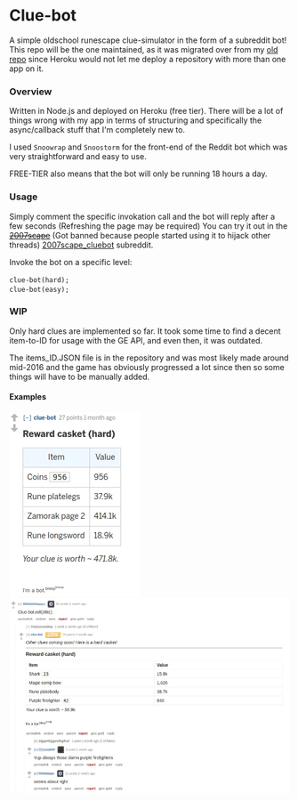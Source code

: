 # Clue-bot  
A simple oldschool runescape clue-simulator in the form of a subreddit bot!  
This repo will be the one maintained, as it was migrated over from my [old repo](https://github.com/JavaLeg/reddit-bots/tree/master/clue-bot) since Heroku would not let me deploy a repository with more than one app on it.  


### Overview  
Written in Node.js and deployed on Heroku (free tier). There will be a lot of things wrong with my app in terms of structuring and specifically the async/callback stuff that I'm completely new to.  

I used `Snoowrap` and `Snoostorm` for the front-end of the Reddit bot which was very straightforward and easy to use.

FREE-TIER also means that the bot will only be running 18 hours a day.


### Usage  
Simply comment the specific invokation call and the bot will reply after a few seconds (Refreshing the page may be required)
You can try it out in the ~~[2007scape](https://www.reddit.com/r/2007scape/)~~ (Got banned because people started using it to hijack other threads) [2007scape_cluebot](https://www.reddit.com/r/2007scape_cluebot/) subreddit.  

Invoke the bot on a specific level:

`clue-bot(hard);`  
`clue-bot(easy);`


### WIP  
Only hard clues are implemented so far. It took some time to find a decent item-to-ID for usage with the GE API, and even then, it was outdated.  

The items_ID.JSON file is in the repository and was most likely made around mid-2016 and the game has obviously progressed a lot since then so some things will have to be manually added.


#### Examples

![Example roll](bin/eg.jpg?raw=true)
![Example roll 2](bin/eg2.jpg?raw=true)
